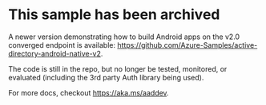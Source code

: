 # This sample has been archived 

A newer version demonstrating how to build Android apps on the v2.0 converged endpoint is available: https://github.com/Azure-Samples/active-directory-android-native-v2.

The code is still in the repo, but no longer be tested, monitored, or evaluated (including the 3rd party Auth library being used).  

For more docs, checkout https://aka.ms/aaddev. 



